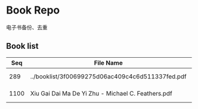 Book Repo
=========

电子书备份、去重

Book list
---------

| Seq | File Name | Size | MD5 |
| --- | --------- | ---- | --- |
| 289 | ../booklist/3f00699275d06ac409c4c6d511337fed.pdf | 12.6 MB | 3f00699275d06ac409c4c6d511337fed | 
| 1100 | Xiu Gai Dai Ma De Yi Zhu - Michael C. Feathers.pdf | 12.6 MB | 3f00699275d06ac409c4c6d511337fed | 
